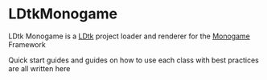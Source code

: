 # LDtkMonogame
LDtk Monogame is a [LDtk](https://ldtk.io) project loader and renderer for the [Monogame](https://www.monogame.net/) Framework

Quick start guides and guides on how to use each class with best practices are all written here
